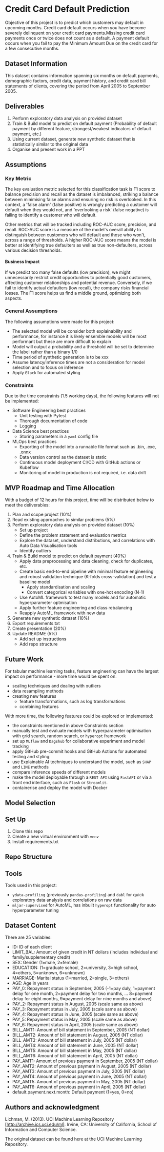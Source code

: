 # Credit Card Default Prediction

Objective of this project is to predict which customers may default in upcoming months. Credit card default occurs when you have become severely delinquent on your credit card payments.Missing credit card payments once or twice does not count as a default. A payment default occurs when you fail to pay the Minimum Amount Due on the credit card for a few consecutive months.

## Dataset Information

This dataset contains information spanning six months on default payments, demographic factors, credit data, payment history, and credit card bill statements of clients, covering the period from April 2005 to September 2005.

## Deliverables

1. Perform exploratory data analysis on provided dataset
2. Train & Build model to predict on default payment (Probability of default payment by different feature, strongest/weakest indicators of default payment, etc.)
3. Using current dataset, generate new synthetic dataset that is statistically similar to the original data
4. Organise and present work in a PPT

## Assumptions

### Key Metric

The key evaluation metric selected for this classification task is F1 score to balance precision and recall as the dataset is imbalanced, striking a balance between minimising false alarms and ensuring no risk is overlooked. In this context, a 'false alarm' (false positive) is wrongly predicting a customer will default when they would not, and 'overlooking a risk' (false negative) is failing to identify a customer who will default.

Other metrics that will be tracked including ROC-AUC score, precision, and recall. ROC-AUC score is a measure of the model's overall ability to distinguish between customers who will default and those who won't, across a range of thresholds. A higher ROC-AUC score means the model is better at identifying true defaulters as well as true non-defaulters, across various decision thresholds.

#### Business Impact

If we predict too many false defaults (low precision), we might unnecessarily restrict credit opportunities to potentially good customers, affecting customer relationships and potential revenue. Conversely, if we fail to identify actual defaulters (low recall), the company risks financial losses. The F1 score helps us find a middle ground, optimizing both aspects.

### General Assumptions

The following assumptions were made for this project:

* The selected model will be consider both explainability and performance, for instance it is likely ensemble models will be most performant but these are more difficult to explain
* Model will output a probability and a threshold will be set to determine the label rather than a binary 1/0
* Time period of synthetic generation is to be xxx
* Assume latency/inference times are not a consideration for model selection and to focus on inference
* Apply `Black` for automated styling

### Constraints

Due to the time constraints (1.5 working days), the following features will not be implemented:

* Software Engineering best practices
  * Unit testing with Pytest
  * Thorough documentation of code
  * Logging
* Data Science best practices
  * Storing parameters in a `yaml` config file
* MLOps best practices
  * Exporting of the model into a runnable file format such as .bin, .exe, .onnx
  * Data version control as the dataset is static
  * Continuous model deployment CI/CD with GitHub actions or Kubeflow
  * Monitoring of model in production is not required, i.e. data drift

## MVP Roadmap and Time Allocation

With a budget of 12 hours for this project, time will be distributed below to meet the deliverables:

1. Plan and scope project (10%)
2. Read existing approaches to similar problems (5%)
3. Perform exploratory data analysis on provided dataset (10%)
    * Set up project
    * Define the problem statement and evaluation metrics
    * Explore the dataset, understand distributions, and correlations with Auto Data Visualisation tools
    * Identify outliers
4. Train & Build model to predict on default payment (40%)
    * Apply data preprocessing and data cleaning, check for duplicates, etc.
    * Create basic end-to-end pipeline with minimal feature engineering and robust validation technique (K-folds cross-validation) and test a baseline model
        * Apply standardisation and scaling
        * Convert categorical variables with one-hot encoding (N-1)
    * Use AutoML framework to test many models and for automatic hyperparameter optmisation
    * Apply further feature engineering and class rebalancing
    * Reapply AutoML framework with new data
5. Generate new synthetic dataset (10%)
6. Export requirements.txt
7. Create presentation (20%)
8. Update README (5%)
    * Add set up instructions
    * Add repo structure

## Future Work

For tabular machine learning tasks, feature engineering can have the largest impact on performance - more time would be spent on:

* scaling techniques and dealing with outliers
* data resampling methods
* creating new features
  * feature transformations, such as log transformations
  * combining features

With more time, the following features could be explored or implemented:

* the constraints mentioned in above Constraints section
* manually test and evaluate models with hyperparameter optimisation with grid search, random search, or `hyperopt` framework
* set up `MLflow` and `Dagshub` for collaborative experiment and model tracking
* apply GitHub pre-commit hooks and GitHub Actions for automated testing and styling
* use Explainable AI techniques to understand the model, such as `SHAP` and `LIME` methods
* compare inference speeds of different models
* make the model deployable through a `REST API` using `FastAPI` or via a front end interface, such as `Flask` or `Streamlit`.
* containerise and deploy the model with Docker

## Model Selection

## Set Up

1. Clone this repo
2. Create a new virtual environment with `venv`
3. Install requirements.txt

## Repo Structure

## Tools

Tools used in this project:

* `ydata-profiling` (previously `pandas-profiling`) and `dabl` for quick exploratory data analysis and correlations on raw data
* `mljar-supervised` for AutoML, has inbuilt `hyperopt` functionality for auto hyperparameter tuning

## Dataset Content

There are 25 variables:

* ID: ID of each client
* LIMIT_BAL: Amount of given credit in NT dollars (includes individual and family/supplementary credit)
* SEX: Gender (1=male, 2=female)
* EDUCATION: (1=graduate school, 2=university, 3=high school, 4=others, 5=unknown, 6=unknown)
* MARRIAGE: Marital status (1=married, 2=single, 3=others)
* AGE: Age in years
* PAY_0: Repayment status in September, 2005 (-1=pay duly, 1=payment delay for one month, 2=payment delay for two months, … 8=payment delay for eight months, 9=payment delay for nine months and above)
* PAY_2: Repayment status in August, 2005 (scale same as above)
* PAY_3: Repayment status in July, 2005 (scale same as above)
* PAY_4: Repayment status in June, 2005 (scale same as above)
* PAY_5: Repayment status in May, 2005 (scale same as above)
* PAY_6: Repayment status in April, 2005 (scale same as above)
* BILL_AMT1: Amount of bill statement in September, 2005 (NT dollar)
* BILL_AMT2: Amount of bill statement in August, 2005 (NT dollar)
* BILL_AMT3: Amount of bill statement in July, 2005 (NT dollar)
* BILL_AMT4: Amount of bill statement in June, 2005 (NT dollar)
* BILL_AMT5: Amount of bill statement in May, 2005 (NT dollar)
* BILL_AMT6: Amount of bill statement in April, 2005 (NT dollar)
* PAY_AMT1: Amount of previous payment in September, 2005 (NT dollar)
* PAY_AMT2: Amount of previous payment in August, 2005 (NT dollar)
* PAY_AMT3: Amount of previous payment in July, 2005 (NT dollar)
* PAY_AMT4: Amount of previous payment in June, 2005 (NT dollar)
* PAY_AMT5: Amount of previous payment in May, 2005 (NT dollar)
* PAY_AMT6: Amount of previous payment in April, 2005 (NT dollar)
* default.payment.next.month: Default payment (1=yes, 0=no)

## Authors and acknowledgment

Lichman, M. (2013). UCI Machine Learning Repository [http://archive.ics.uci.edu/ml]. Irvine, CA: University of California, School of Information and Computer Science.

The original dataset can be found here at the UCI Machine Learning Repository.
